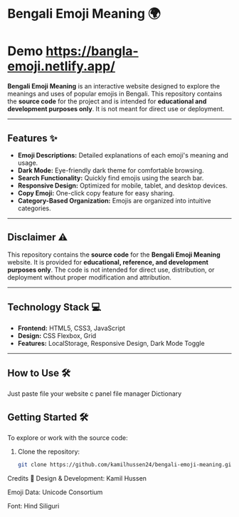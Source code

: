 # Bengali Emoji Meaning 🌍
# Demo https://bangla-emoji.netlify.app/
**Bengali Emoji Meaning** is an interactive website designed to explore the meanings and uses of popular emojis in Bengali. This repository contains the **source code** for the project and is intended for **educational and development purposes only**. It is not meant for direct use or deployment.

---

## Features ✨

- **Emoji Descriptions:** Detailed explanations of each emoji's meaning and usage.
- **Dark Mode:** Eye-friendly dark theme for comfortable browsing.
- **Search Functionality:** Quickly find emojis using the search bar.
- **Responsive Design:** Optimized for mobile, tablet, and desktop devices.
- **Copy Emoji:** One-click copy feature for easy sharing.
- **Category-Based Organization:** Emojis are organized into intuitive categories.

---

## Disclaimer ⚠️

This repository contains the **source code** for the **Bengali Emoji Meaning** website. It is provided for **educational, reference, and development purposes only**. The code is not intended for direct use, distribution, or deployment without proper modification and attribution.

---

## Technology Stack 💻

- **Frontend:** HTML5, CSS3, JavaScript
- **Design:** CSS Flexbox, Grid
- **Features:** LocalStorage, Responsive Design, Dark Mode Toggle

---

## How to Use 🛠️
Just paste file your website c panel file manager
Dictionary 

## Getting Started 🛠️

To explore or work with the source code:

1. Clone the repository:
   ```bash
   git clone https://github.com/kamilhussen24/bengali-emoji-meaning.git

Credits 🙏
Design & Development: Kamil Hussen

Emoji Data: Unicode Consortium

Font: Hind Siliguri
